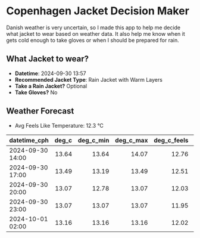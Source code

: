 
# Copenhagen Jacket Decision Maker

Danish weather is very uncertain, so I made this app to help me decide what jacket to wear based on weather data. 
It also help me know when it gets cold enough to take gloves or when I should be prepared for rain.

## What Jacket to wear?

- **Datetime**: 2024-09-30 13:57
- **Recommended Jacket Type**: Rain Jacket with Warm Layers
- **Take a Rain Jacket?** Optional
- **Take Gloves?** No

## Weather Forecast
- Avg Feels Like Temperature: 12.3 °C

| datetime_cph     |   deg_c |   deg_c_min |   deg_c_max |   deg_c_feels | weather   | wind   | rain   |
|:-----------------|--------:|------------:|------------:|--------------:|:----------|:-------|:-------|
| 2024-09-30 14:00 |   13.64 |       13.64 |       14.07 |         12.76 | Rain      | High   | Low    |
| 2024-09-30 17:00 |   13.49 |       13.19 |       13.49 |         12.51 | Clouds    | High   | None   |
| 2024-09-30 20:00 |   13.07 |       12.78 |       13.07 |         12.03 | Clouds    | High   | None   |
| 2024-09-30 23:00 |   13.07 |       13.07 |       13.07 |         11.95 | Clouds    | High   | None   |
| 2024-10-01 02:00 |   13.16 |       13.16 |       13.16 |         12.02 | Clouds    | High   | None   |
        